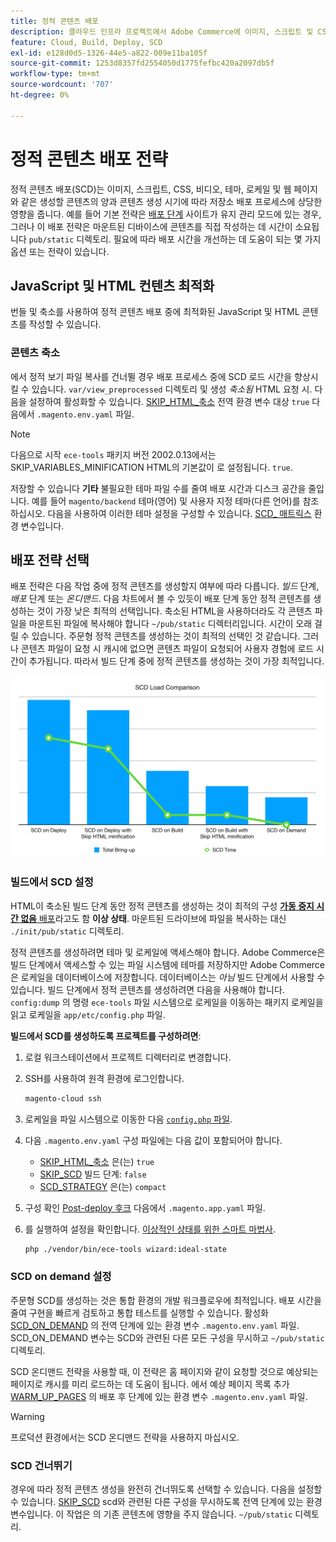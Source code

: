 ```yaml
---
title: 정적 콘텐츠 배포
description: 클라우드 인프라 프로젝트에서 Adobe Commerce에 이미지, 스크립트 및 CSS와 같은 정적 콘텐츠를 배포하는 전략에 대해 알아봅니다.
feature: Cloud, Build, Deploy, SCD
exl-id: e128d0d5-1326-44e5-a822-009e11ba105f
source-git-commit: 1253d8357fd2554050d1775fefbc420a2097db5f
workflow-type: tm+mt
source-wordcount: '707'
ht-degree: 0%

---
```


# 정적 콘텐츠 배포 전략

정적 콘텐츠 배포(SCD)는 이미지, 스크립트, CSS, 비디오, 테마, 로케일 및 웹 페이지와 같은 생성할 콘텐츠의 양과 콘텐츠 생성 시기에 따라 저장소 배포 프로세스에 상당한 영향을 줍니다. 예를 들어 기본 전략은 [배포 단계](process.md#deploy-phase-deploy-phase) 사이트가 유지 관리 모드에 있는 경우, 그러나 이 배포 전략은 마운트된 디바이스에 콘텐츠를 직접 작성하는 데 시간이 소요됩니다 `pub/static` 디렉토리. 필요에 따라 배포 시간을 개선하는 데 도움이 되는 몇 가지 옵션 또는 전략이 있습니다.

## JavaScript 및 HTML 컨텐츠 최적화

번들 및 축소를 사용하여 정적 콘텐츠 배포 중에 최적화된 JavaScript 및 HTML 콘텐츠를 작성할 수 있습니다.

### 콘텐츠 축소

에서 정적 보기 파일 복사를 건너뛸 경우 배포 프로세스 중에 SCD 로드 시간을 향상시킬 수 있습니다. `var/view_preprocessed` 디렉토리 및 생성 _축소됨_ HTML 요청 시. 다음을 설정하여 활성화할 수 있습니다. [SKIP_HTML_축소](../environment/variables-global.md#skiphtmlminification) 전역 환경 변수 대상 `true` 다음에서 `.magento.env.yaml` 파일.

>[!NOTE]
>
>다음으로 시작 `ece-tools` 패키지 버전 2002.0.13에서는 SKIP_VARIABLES_MINIFICATION HTML의 기본값이 로 설정됩니다. `true`.

저장할 수 있습니다 **기타** 불필요한 테마 파일 수를 줄여 배포 시간과 디스크 공간을 줄입니다. 예를 들어 `magento/backend` 테마(영어) 및 사용자 지정 테마(다른 언어)를 참조하십시오. 다음을 사용하여 이러한 테마 설정을 구성할 수 있습니다. [SCD_ 매트릭스](../environment/variables-deploy.md#scdmatrix) 환경 변수입니다.

## 배포 전략 선택

배포 전략은 다음 작업 중에 정적 콘텐츠를 생성할지 여부에 따라 다릅니다. _빌드_ 단계, _배포_ 단계 또는 _온디맨드_. 다음 차트에서 볼 수 있듯이 배포 단계 동안 정적 콘텐츠를 생성하는 것이 가장 낮은 최적의 선택입니다. 축소된 HTML을 사용하더라도 각 콘텐츠 파일을 마운트된 파일에 복사해야 합니다 `~/pub/static` 디렉터리입니다. 시간이 오래 걸릴 수 있습니다. 주문형 정적 콘텐츠를 생성하는 것이 최적의 선택인 것 같습니다. 그러나 콘텐츠 파일이 요청 시 캐시에 없으면 콘텐츠 파일이 요청되어 사용자 경험에 로드 시간이 추가됩니다. 따라서 빌드 단계 중에 정적 콘텐츠를 생성하는 것이 가장 최적입니다.

![SCD 로드 비교](../../assets/scd-load-times.png)

### 빌드에서 SCD 설정

HTML이 축소된 빌드 단계 동안 정적 콘텐츠를 생성하는 것이 최적의 구성 [**가동 중지 시간 없음** 배포](reduce-downtime.md)라고도 함 **이상 상태**. 마운트된 드라이브에 파일을 복사하는 대신 `./init/pub/static` 디렉토리.

정적 콘텐츠를 생성하려면 테마 및 로케일에 액세스해야 합니다. Adobe Commerce은 빌드 단계에서 액세스할 수 있는 파일 시스템에 테마를 저장하지만 Adobe Commerce은 로케일을 데이터베이스에 저장합니다. 데이터베이스는 _아님_ 빌드 단계에서 사용할 수 있습니다. 빌드 단계에서 정적 콘텐츠를 생성하려면 다음을 사용해야 합니다. `config:dump` 의 명령 `ece-tools` 파일 시스템으로 로케일을 이동하는 패키지 로케일을 읽고 로케일을 `app/etc/config.php` 파일.

**빌드에서 SCD를 생성하도록 프로젝트를 구성하려면**:

1. 로컬 워크스테이션에서 프로젝트 디렉터리로 변경합니다.
1. SSH를 사용하여 원격 환경에 로그인합니다.

   ```bash
   magento-cloud ssh
   ```

1. 로케일을 파일 시스템으로 이동한 다음 [`config.php` 파일](../development/commerce-version.md#create-a-configphp-file).

1. 다음 `.magento.env.yaml` 구성 파일에는 다음 값이 포함되어야 합니다.

   - [SKIP_HTML_축소](../environment/variables-global.md#skip_html_minification) 은(는) `true`
   - [SKIP_SCD](../environment/variables-build.md#skip_scd) 빌드 단계: `false`
   - [SCD_STRATEGY](../environment/variables-build.md#scd_strategy) 은(는) `compact`

1. 구성 확인 [Post-deploy 후크](../application/hooks-property.md) 다음에서 `.magento.app.yaml` 파일.

1. 를 실행하여 설정을 확인합니다. [이상적인 상태를 위한 스마트 마법사](smart-wizards.md).

   ```bash
   php ./vendor/bin/ece-tools wizard:ideal-state
   ```

### SCD on demand 설정

주문형 SCD를 생성하는 것은 통합 환경의 개발 워크플로우에 최적입니다. 배포 시간을 줄여 구현을 빠르게 검토하고 통합 테스트를 실행할 수 있습니다. 활성화 [SCD_ON_DEMAND](../environment/variables-global.md#scdondemand) 의 전역 단계에 있는 환경 변수 `.magento.env.yaml` 파일. SCD_ON_DEMAND 변수는 SCD와 관련된 다른 모든 구성을 무시하고 `~/pub/static` 디렉토리.

SCD 온디맨드 전략을 사용할 때, 이 전략은 홈 페이지와 같이 요청할 것으로 예상되는 페이지로 캐시를 미리 로드하는 데 도움이 됩니다. 에서 예상 페이지 목록 추가 [WARM_UP_PAGES](../environment/variables-post-deploy.md#warmuppages) 의 배포 후 단계에 있는 환경 변수 `.magento.env.yaml` 파일.

>[!WARNING]
>
>프로덕션 환경에서는 SCD 온디맨드 전략을 사용하지 마십시오.

### SCD 건너뛰기

경우에 따라 정적 콘텐츠 생성을 완전히 건너뛰도록 선택할 수 있습니다. 다음을 설정할 수 있습니다. [SKIP_SCD](../environment/variables-build.md#skipscd) scd와 관련된 다른 구성을 무시하도록 전역 단계에 있는 환경 변수입니다. 이 작업은 의 기존 콘텐츠에 영향을 주지 않습니다. `~/pub/static` 디렉토리.
